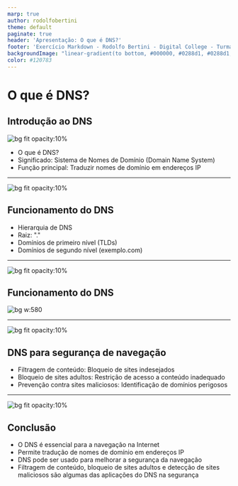 ```yaml
---
marp: true
author: rodolfobertini
theme: default
paginate: true
header: 'Apresentação: O que é DNS?'
footer: 'Exercício Markdown - Rodolfo Bertini - Digital College - Turma FS23-Aldeota'
backgroundImage: "linear-gradient(to bottom, #000000, #0288d1, #0288d1, #000000)"
color: #120783
---
```

# O que é DNS?

## Introdução ao DNS

![bg fit opacity:10%](https://digitalcollege.com.br/wp-content/webp-express/webp-images/uploads/2022/05/logo-digital.png.webp)  
<!-- 
Um servidor DNS é como uma enorme lista telefonica, que guarda o nome dos sites e informa para os computadores os números IP pertecentes aqueles nomes. 
Por exemplo, quando você digita  www.digitalcollege.com.br no seu navegador, o DNS é responsável por encontrar o endereço IP correspondente a esse nome e direcionar a sua conexão para o servidor certo. Assim, você não precisa memorizar números complicados para acessar os sites que deseja.
-->
- O que é DNS?
- Significado: Sistema de Nomes de Domínio (Domain Name System)
- Função principal: Traduzir nomes de domínio em endereços IP

<!-- Todos os computadores da internet, abrangendo de smartphones ou laptops a servidores que distribuem conteúdo para grandes websites do comércio, se encontram e se comunicam entre si usando números. Esses números são conhecidos como endereços IP. Ao abrir um navegador e acessar um site, você não precisará lembrar-se de um longo número nem digitá-lo. Em vez disso, você poderá informar um nome de domínio, como exemplo.com, e ainda assim encontrar o que deseja. -->

---

![bg fit opacity:10% ](https://digitalcollege.com.br/wp-content/webp-express/webp-images/uploads/2022/05/logo-digital.png.webp)

## Funcionamento do DNS

- Hierarquia de DNS
- Raiz: "." <!-- No topo da hierarquia estão os 13 servidores raiz. Um servidor-raiz (root name server) é um servidor de nome para a zona raiz do DNS (Domain Name System).  -->
- Domínios de primeiro nível (TLDs) <!-- Cada domínio é formado por nomes separados por pontos. O nome mais à direita é chamado de domínio de topo. Exemplos de domínios de topo são .com, .org, .net, .edu, .inf, .gov. -->
- Domínios de segundo nível (exemplo.com) <!-- São servidores gerenciados por universidades e grandes empresas que por opção pode preferir montar seu próprio servidor DNS para abrigar seus registros e pegar registros de algum servidor de autoridade de algum servidor de serviço. -->

---


![bg fit opacity:10% ](https://digitalcollege.com.br/wp-content/webp-express/webp-images/uploads/2022/05/logo-digital.png.webp)

## Funcionamento do DNS

![bg w:580](https://github.com/dcTeam23/fundamentos/assets/132242813/f84fef8a-dcf3-4aaf-9de4-7ee56b4957b0)


---

![bg fit opacity:10% ](https://digitalcollege.com.br/wp-content/webp-express/webp-images/uploads/2022/05/logo-digital.png.webp)

## DNS para segurança de navegação

- Filtragem de conteúdo: Bloqueio de sites indesejados <!--  DNS 1.1.1.1 precisou de pouco tempo para se tornar popular. Mas a Cloudflare quer mais. Exatamente dois anos depois, a companhia decidiu lançar mais serviços do tipo, só que focados em segurança e no bloqueio de conteúdo adulto: os servidores de DNS 1.1.1.2 e 1.1.1.3, ambos gratuitos. -->
- Bloqueio de sites adultos: Restrição de acesso a conteúdo inadequado
- Prevenção contra sites maliciosos: Identificação de domínios perigosos

---
![bg fit opacity:10% ](https://digitalcollege.com.br/wp-content/webp-express/webp-images/uploads/2022/05/logo-digital.png.webp)

## Conclusão

- O DNS é essencial para a navegação na Internet
- Permite tradução de nomes de domínio em endereços IP
- DNS pode ser usado para melhorar a segurança da navegação
- Filtragem de conteúdo, bloqueio de sites adultos e detecção de sites maliciosos são algumas das aplicações do DNS na segurança
